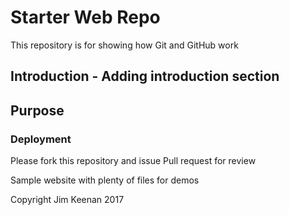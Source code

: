 # Starter Web Repo

This repository is for showing how Git and GitHub work

## Introduction - Adding introduction section

## Purpose

### Deployment

Please fork this repository and issue Pull request for review

Sample website with plenty of files for demos

Copyright Jim Keenan 2017